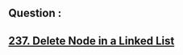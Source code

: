 ## Question : 
<h2> <a href="https://leetcode.com/problems/delete-node-in-a-linked-list/">237. Delete Node in a Linked List</a>
